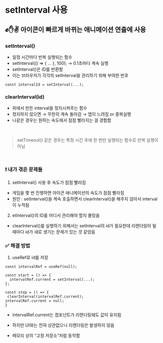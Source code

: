 # setInterval 사용

## ✊✋✌️ 아이콘이 빠르게 바뀌는 애니메이션 연출에 사용

### setInterval()

- 일정 시간마다 반복 실행되는 함수
- setInterval(() => { ... }, 100); → 0.1초마다 계속 실행
- setInterval()은 ID를 반환함
- 이는 브라우저가 각각의 setInterval을 관리하기 위해 부여한 번호

```
const intervalId = setInterval(...);
```

### clearInterval(id)

- 위에서 만든 interval을 정지시켜주는 함수
- 정지하지 않으면 → 무한히 계속 돌아감 → 앱이 느려짐 or 중복실행
- 나같은 경우는 원하는 속도에서 점점 빨라지는 걸 경험함

<br>

> setTimeout() 같은 경우는 특정 시간 후에 한 번만 실행되는 함수로 반복 실행이 아님

<br>

### ❗ 내가 겪은 문제들

1. setInterval() 사용 후 속도가 점점 빨라짐

- 게임을 몇 번 진행하면 아이콘 애니메이션의 속도가 점점 빨라짐
- 원인 : setInterval()을 계속 호출하면서 clearInterval()을 해주지 않아서 interval이 누적됨

2. etInterval()의 ID를 어디서 관리해야 할지 몰랐음

- clearInterval()를 실행하기 위해서는 setInterval의 id가 필요한데 리랜더링이 될 때마다 id가 새로 생기는 문제가 있는 것 같았음

### ✅ 해결 방법

1. useRef로 id를 저장

```
const intervalRef = useRef(null);

const start = () => {
  intervalRef.current = setInterval(...);
};

const stop = () => {
 clearInterval(intervalRef.current);
intervalRef.current = null;
}

```

- intervalRef.current는 컴포넌트가 리렌더링돼도 값이 유지됨
- 하지만 UI와는 전혀 상관없으니 리렌더링은 발생하지 않음

- 메모리 상의 “고정 저장소”처럼 동작함
